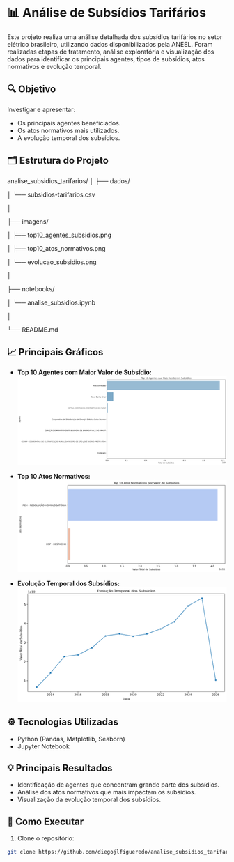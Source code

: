 # 📊 Análise de Subsídios Tarifários

Este projeto realiza uma análise detalhada dos subsídios tarifários no setor elétrico brasileiro, utilizando dados disponibilizados pela ANEEL. Foram realizadas etapas de tratamento, análise exploratória e visualização dos dados para identificar os principais agentes, tipos de subsídios, atos normativos e evolução temporal.

## 🔍 Objetivo

Investigar e apresentar:
- Os principais agentes beneficiados.
- Os atos normativos mais utilizados.
- A evolução temporal dos subsídios.

## 🗂️ Estrutura do Projeto

analise_subsidios_tarifarios/
│
├── dados/

│ └── subsidios-tarifarios.csv

│

├── imagens/

│ ├── top10_agentes_subsidios.png

│ ├── top10_atos_normativos.png

│ └── evolucao_subsidios.png

│

├── notebooks/

│ └── analise_subsidios.ipynb

│

└── README.md


## 📈 Principais Gráficos

- **Top 10 Agentes com Maior Valor de Subsídio:**  
  ![Top 10 Agentes](./imagens/top10_agentes_subsidios.png)
  
- **Top 10 Atos Normativos:**  
  ![Top 10 Atos Normativos](./imagens/top10_atos_normativos.png)
  
- **Evolução Temporal dos Subsídios:**  
  ![Evolução dos Subsídios](./imagens/evolucao_subsidios.png)

## ⚙️ Tecnologias Utilizadas

- Python (Pandas, Matplotlib, Seaborn)
- Jupyter Notebook

## 💡 Principais Resultados

- Identificação de agentes que concentram grande parte dos subsídios.
- Análise dos atos normativos que mais impactam os subsídios.
- Visualização da evolução temporal dos subsídios.

## 🚀 Como Executar

1. Clone o repositório:
```bash
git clone https://github.com/diegojlfigueredo/analise_subsidios_tarifarios.git
